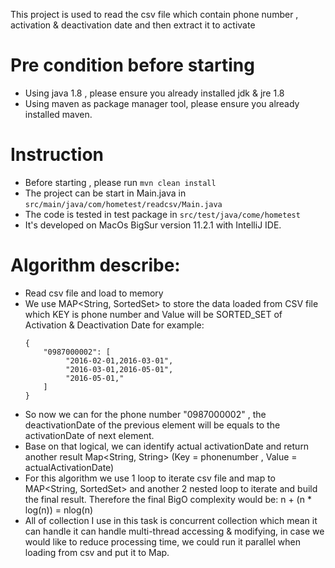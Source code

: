 This project is used to read the csv file which contain phone number , activation & deactivation date and then extract it to activate 

# Pre condition before starting
- Using java 1.8 , please ensure you already installed jdk & jre 1.8
- Using maven as package manager tool, please ensure you already installed maven.

# Instruction
- Before starting , please run `mvn clean install`
- The project can be start in Main.java in `src/main/java/com/hometest/readcsv/Main.java`
- The code is tested in test package in `src/test/java/come/hometest`
- It's developed on MacOs BigSur version 11.2.1 with IntelliJ IDE.

# Algorithm describe:


- Read csv file and load to memory
- We use MAP<String, SortedSet<String>> to store the data loaded from CSV file which KEY is phone number and Value will be SORTED_SET of Activation & Deactivation Date
  for example: 
  ```
  {
      "0987000002": [
           "2016-02-01,2016-03-01",
           "2016-03-01,2016-05-01",
           "2016-05-01,"
      ]
  }
  ```
- So now we can for the phone number "0987000002" , the deactivationDate of the previous element will be equals to the activationDate of next element.
- Base on that logical, we can identify actual activationDate and return another result Map<String, String> (Key = phonenumber , Value = actualActivationDate)
- For this algorithm we use 1 loop to iterate csv file and map to MAP<String, SortedSet<String>> and another 2 nested loop to iterate and build the final result. Therefore the final BigO complexity would be: n + (n * log(n)) = nlog(n)
- All of collection I use in this task is concurrent collection which mean it can handle it can handle multi-thread accessing & modifying, in case
we would like to reduce processing time, we could run it parallel when loading from csv and put it to Map. 